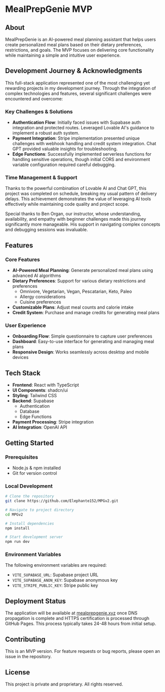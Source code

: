# MealPrepGenie MVP

## About
MealPrepGenie is an AI-powered meal planning assistant that helps users create personalized meal plans based on their dietary preferences, restrictions, and goals. The MVP focuses on delivering core functionality while maintaining a simple and intuitive user experience.

## Development Journey & Acknowledgments
This full-stack application represented one of the most challenging yet rewarding projects in my development journey. Through the integration of complex technologies and features, several significant challenges were encountered and overcome:

### Key Challenges & Solutions
- **Authentication Flow**: Initially faced issues with Supabase auth integration and protected routes. Leveraged Lovable AI's guidance to implement a robust auth system.
- **Payment Integration**: Stripe implementation presented unique challenges with webhook handling and credit system integration. Chat GPT provided valuable insights for troubleshooting.
- **Edge Functions**: Successfully implemented serverless functions for handling sensitive operations, though initial CORS and environment variable configuration required careful debugging.

### Time Management & Support
Thanks to the powerful combination of Lovable AI and Chat GPT, this project was completed on schedule, breaking my usual pattern of delivery delays. This achievement demonstrates the value of leveraging AI tools effectively while maintaining code quality and project scope.

Special thanks to Ben Organ, our instructor, whose understanding, availability, and empathy with beginner challenges made this journey significantly more manageable. His support in navigating complex concepts and debugging sessions was invaluable.

## Features

### Core Features
- **AI-Powered Meal Planning**: Generate personalized meal plans using advanced AI algorithms
- **Dietary Preferences**: Support for various dietary restrictions and preferences
  - Omnivore, Vegetarian, Vegan, Pescatarian, Keto, Paleo
  - Allergy considerations
  - Cuisine preferences
- **Customizable Plans**: Adjust meal counts and calorie intake
- **Credit System**: Purchase and manage credits for generating meal plans

### User Experience
- **Onboarding Flow**: Simple questionnaire to capture user preferences
- **Dashboard**: Easy-to-use interface for generating and managing meal plans
- **Responsive Design**: Works seamlessly across desktop and mobile devices

## Tech Stack
- **Frontend**: React with TypeScript
- **UI Components**: shadcn/ui
- **Styling**: Tailwind CSS
- **Backend**: Supabase
  - Authentication
  - Database
  - Edge Functions
- **Payment Processing**: Stripe integration
- **AI Integration**: OpenAI API

## Getting Started

### Prerequisites
- Node.js & npm installed
- Git for version control

### Local Development
```bash
# Clone the repository
git clone https://github.com/Elephante152/MPGv2.git

# Navigate to project directory
cd MPGv2

# Install dependencies
npm install

# Start development server
npm run dev
```

### Environment Variables
The following environment variables are required:
- `VITE_SUPABASE_URL`: Supabase project URL
- `VITE_SUPABASE_ANON_KEY`: Supabase anonymous key
- `VITE_STRIPE_PUBLIC_KEY`: Stripe public key

## Deployment Status
The application will be available at [mealprepgenie.xyz](https://mealprepgenie.xyz) once DNS propagation is complete and HTTPS certification is processed through GitHub Pages. This process typically takes 24-48 hours from initial setup.

## Contributing
This is an MVP version. For feature requests or bug reports, please open an issue in the repository.

## License
This project is private and proprietary. All rights reserved.